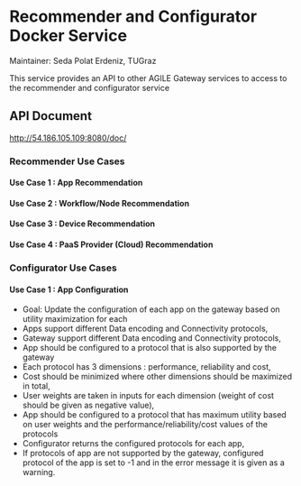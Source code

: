 # Recommender and Configurator Docker Service
Maintainer: Seda Polat Erdeniz, TUGraz

This service provides an API to other AGILE Gateway services to access to the recommender and configurator service 

## API Document 
http://54.186.105.109:8080/doc/

### Recommender Use Cases
#### Use Case 1 : App Recommendation
#### Use Case 2 : Workflow/Node Recommendation
#### Use Case 3 : Device Recommendation 
#### Use Case 4 : PaaS Provider (Cloud) Recommendation 
 
### Configurator Use Cases
#### Use Case 1 : App Configuration 
- Goal: Update the configuration of each app on the gateway based on utility maximization for each
- Apps support different Data encoding and Connectivity protocols,
- Gateway support different Data encoding and Connectivity protocols,
- App should be configured to a protocol that is also supported by the gateway
- Each protocol has 3 dimensions : performance, reliability and cost,
- Cost should be minimized where other dimensions should be maximized in total,
- User weights are taken in inputs for each dimension (weight of cost should be given as negative value),
- App should be configured to a protocol that has maximum utility based on user weights and the performance/reliability/cost values of the protocols
- Configurator returns the configured protocols for each app,
- If protocols of app are not supported by the gateway, configured protocol of the app is set to -1 and in the error message it is given as a warning.
